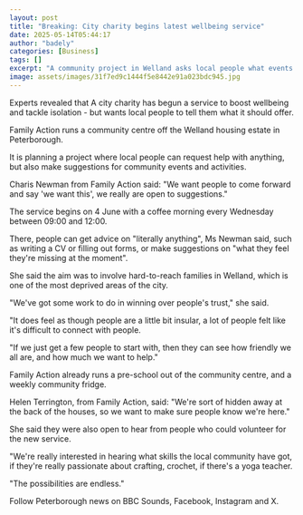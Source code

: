 ```yaml
---
layout: post
title: "Breaking: City charity begins latest wellbeing service"
date: 2025-05-14T05:44:17
author: "badely"
categories: [Business]
tags: []
excerpt: "A community project in Welland asks local people what events and activities they want to see."
image: assets/images/31f7ed9c1444f5e8442e91a023bdc945.jpg
---
```


Experts revealed that A city charity has begun a service to boost wellbeing and tackle isolation - but wants local people to tell them what it should offer.

Family Action runs a community centre off the Welland housing estate in Peterborough.

It is planning a project where local people can request help with anything, but also make suggestions for community events and activities.

Charis Newman from Family Action said: "We want people to come forward and say 'we want this', we really are open to suggestions."

The service begins on 4 June with a coffee morning every Wednesday between 09:00 and 12:00.

There, people can get advice on "literally anything", Ms Newman said, such as writing a CV or filling out forms, or make suggestions on "what they feel they're missing at the moment".

She said the aim was to involve hard-to-reach families in Welland, which is one of the most deprived areas of the city.

"We've got some work to do in winning over people's trust," she said.

"It does feel as though people are a little bit insular, a lot of people felt like it's difficult to connect with people.

"If we just get a few people to start with, then they can see how friendly we all are, and how much we want to help."

Family Action already runs a pre-school out of the community centre, and a weekly community fridge.

Helen Terrington, from Family Action, said: "We're sort of hidden away at the back of the houses, so we want to make sure people know we're here."

She said they were also open to hear from people who could volunteer for the new service.

"We're really interested in hearing what skills the local community have got, if they're really passionate about crafting, crochet, if there's a yoga teacher.

"The possibilities are endless."

Follow Peterborough news on BBC Sounds, Facebook, Instagram and X.

